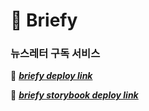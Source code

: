 # 📧 Briefy

### 뉴스레터 구독 서비스

🔗 _**<a href="https://briefy.vercel.app/">briefy deploy link</a>**_<br />

📕 _**<a href="https://briefy-storybook.vercel.app">briefy storybook deploy link</a>**_